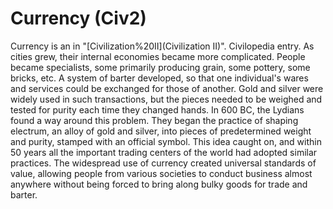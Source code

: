# Currency (Civ2)

 Currency is an in "[Civilization%20II](Civilization II)".
Civilopedia entry.
As cities grew, their internal economies became more complicated. People became specialists, some primarily producing grain, some pottery, some bricks, etc. A system of barter developed, so that one individual's wares and services could be exchanged for those of another. Gold and silver were widely used in such transactions, but the pieces needed to be weighed and tested for purity each time they changed hands. In 600 BC, the Lydians found a way around this problem. They began the practice of shaping electrum, an alloy of gold and silver, into pieces of predetermined weight and purity, stamped with an official symbol. This idea caught on, and within 50 years all the important trading centers of the world had adopted similar practices. The widespread use of currency created universal standards of value, allowing people from various societies to conduct business almost anywhere without being forced to bring along bulky goods for trade and barter.